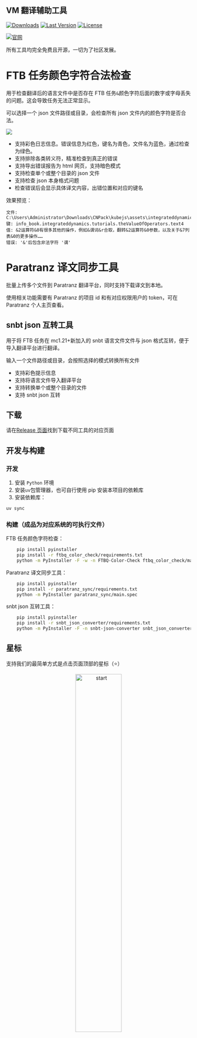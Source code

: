 ## VM 翻译辅助工具

[![Downloads](https://img.shields.io/github/downloads/VM-Chinese-translate-group/translate-tools/total?style=flat-square&logo=github)](https://github.com/VM-Chinese-translate-group/translate-tools/releases/)
[![Last Version](https://img.shields.io/github/release/VM-Chinese-translate-group/translate-tools/all.svg?style=flat-square)](https://github.com/VM-Chinese-translate-group/translate-tools/releases/)
[![License](https://img.shields.io/github/license/VM-Chinese-translate-group/translate-tools?style=flat-square)](LICENSE)

[![官网](https://img.shields.io/badge/官网-介绍-blue?style=flat-square)](https://vmct-cn.top/tools)

所有工具均完全免费且开源，一切为了社区发展。

# FTB 任务颜色字符合法检查

用于检查翻译后的语言文件中是否存在 FTB 任务`&`颜色字符后面的数字或字母丢失的问题。这会导致任务无法正常显示。

可以选择一个 json 文件路径或目录，会检查所有 json 文件内的颜色字符是否合法。

![](/ftbq_color_check/preview.png)

- 支持彩色日志信息。错误信息为红色，键名为青色，文件名为蓝色，通过检查为绿色。
- 支持排除各类转义符，精准检查到真正的错误
- 支持导出错误报告为 html 网页，支持暗色模式
- 支持检查单个或整个目录的 json 文件
- 支持检查 json 本身格式问题
- 检查错误后会显示具体译文内容，出错位置和对应的键名

效果预览：

```
文件: C:\Users\Administrator\Downloads\CNPack\kubejs\assets\integrateddynamics\lang\zh_cn.json
键: info_book.integrateddynamics.tutorials.theValueOfOperators.text4
值: &2运算符&0有很多其他的操作，例如&谓词&r合取，翻转&2运算符&0参数，以及关于&7列表&0的更多操作……
错误: '&'后包含非法字符 '谓'
```

# Paratranz 译文同步工具

批量上传多个文件到 Paratranz 翻译平台，同时支持下载译文到本地。

使用相关功能需要有 Paratranz 的项目 id 和有对应权限用户的 token，可在 Paratranz 个人主页查看。

## snbt json 互转工具

用于将 FTB 任务在 mc1.21+新加入的 snbt 语言文件文件与 json 格式互转，便于导入翻译平台进行翻译。

输入一个文件路径或目录，会按照选择的模式转换所有文件

- 支持彩色提示信息
- 支持将语言文件导入翻译平台
- 支持转换单个或整个目录的文件
- 支持 snbt json 互转

## 下载

请在[Release 页面](https://github.com/VM-Chinese-translate-group/translate-tools/releases)找到下载不同工具的对应页面

## 开发与构建

### 开发

1. 安装 `Python` 环境
2. 安装`uv`包管理器，也可自行使用 pip 安装本项目的依赖库
3. 安装依赖库：

```bash
uv sync
```

### 构建（成品为对应系统的可执行文件）

FTB 任务颜色字符检查：

```bash
    pip install pyinstaller
    pip install -r ftbq_color_check/requirements.txt
    python -m PyInstaller -F -w -n FTBQ-Color-Check ftbq_color_check/main.py
```

Paratranz 译文同步工具：

```bash
    pip install pyinstaller
    pip install -r paratranz_sync/requirements.txt
    python -m PyInstaller paratranz_sync/main.spec
```

snbt json 互转工具：

```bash
    pip install pyinstaller
    pip install -r snbt_json_converter/requirements.txt
    python -m PyInstaller -F -n snbt-json-converter snbt_json_converter/main.py
```

## 星标

支持我们的最简单方式是点击页面顶部的星标（⭐）

<p style="text-align: center;">
    <a href="https://api.star-history.com/svg?repos=VM-Chinese-translate-group/translate-tools&Date">
        <img alt="start" width=50% src="https://api.star-history.com/svg?repos=VM-Chinese-translate-group/translate-tools&Date"/>
    </a>
</p>

